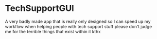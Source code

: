 # TechSupportGUI
A very badly made app that is really only designed so I can speed up my workflow when helping people with tech support stuff please don't judge me for the terrible things that exist within it kthx
